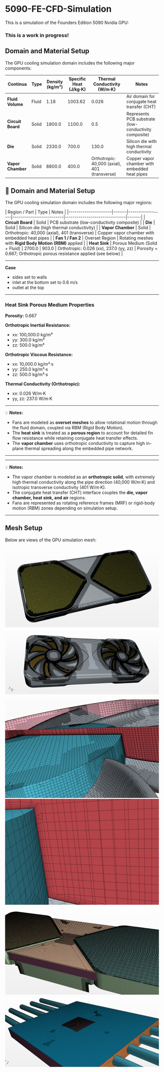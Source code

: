 # 5090-FE-CFD-Simulation
This is a simulation of the Founders Edition 5090 Nvidia GPU:

### This is a work in progress!


## Domain and Material Setup

The GPU cooling simulation domain includes the following major components:

| Continua       | Type  | Density (kg/m³) | Specific Heat (J/kg·K) | Thermal Conductivity (W/m·K) | Notes |
|----------------------|-------|------------------|--------------------------|-------------------------------|-------|
| **Fluid Volume**     | Fluid | 1.18 | 1003.62  | 0.026 | Air domain for conjugate heat transfer (CHT) |
| **Circuit Board**    | Solid | 1800.0 | 1100.0 | 0.5 | Represents PCB substrate (low-conductivity composite) |
| **Die**              | Solid | 2330.0 | 700.0  | 130.0 | Silicon die with high thermal conductivity |
| **Vapor Chamber**    | Solid | 8800.0 | 400.0  | Orthotropic: 40,000 (axial), 401 (transverse) | Copper vapor chamber with embedded heat pipes |

## 🧩 Domain and Material Setup

The GPU cooling simulation domain includes the following major regions:

| Region / Part        | Type  | Notes |
|----------------------|-------|------------------|--------------------------|-------------------------------|-------|
| **Circuit Board**    | Solid | PCB substrate (low-conductivity composite) |
| **Die**              | Solid | Silicon die (high thermal conductivity) |
| **Vapor Chamber**    | Solid | Orthotropic: 40,000 (axial), 401 (transverse) | Copper vapor chamber with embedded heat pipes |
| **Fan 1 / Fan 2**    | Overset Region | Rotating meshes with **Rigid Body Motion (RBM)** applied |
| **Heat Sink**        | Porous Medium (Solid + Fluid) | 2700.0 | 903.0 | Orthotropic: 0.026 (xx), 237.0 (yy, zz) | Porosity = 0.667; Orthotropic porous resistance applied (see below) |

---
**Case**
- sides set to walls
- inlet at the bottom set to 0.6 m/s
- outlet at the top
---

### Heat Sink Porous Medium Properties

**Porosity:** 0.667  

**Orthotropic Inertial Resistance:**  
- xx: 100,000.0 kg/m⁴  
- yy: 300.0 kg/m⁴  
- zz: 500.0 kg/m⁴  

**Orthotropic Viscous Resistance:**  
- xx: 10,000.0 kg/m³·s  
- yy: 250.0 kg/m³·s  
- zz: 500.0 kg/m³·s  

**Thermal Conductivity (Orthotropic):**  
- xx: 0.026 W/m·K  
- yy, zz: 237.0 W/m·K  

---

💡 **Notes:**
- Fans are modeled as **overset meshes** to allow rotational motion through the fluid domain, coupled via RBM (Rigid Body Motion).  
- The **heat sink** is treated as a **porous region** to account for detailed fin flow resistance while retaining conjugate heat transfer effects.  
- The **vapor chamber** uses orthotropic conductivity to capture high in-plane thermal spreading along the embedded pipe network.

---


---

💡 **Notes:**
- The vapor chamber is modeled as an **orthotropic solid**, with extremely high thermal conductivity along the pipe direction (40,000 W/m·K) and isotropic transverse conductivity (401 W/m·K).  
- The conjugate heat transfer (CHT) interface couples the **die, vapor chamber, heat sink, and air** regions.
- Fans are represented as rotating reference frames (MRF) or rigid-body motion (RBM) zones depending on simulation setup.

---




## Mesh Setup

Below are views of the GPU simulation mesh:

![GPU Mesh - Front View](GPU_Mesh_1.png)
![GPU Mesh - Isometric View](GPU_Mesh_2.png)

![GPU Mesh - Boundary Layer](BL_1.png)
![GPU Mesh - Boundary Layer Zoomed](BL_2.png)

![GPU Mesh - Internals](GPU_Mesh_Int1.png)
![GPU Mesh - Internals](GPU_Mesh_Int2.png)

